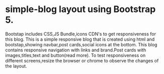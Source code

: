 # simple-blog layout using Bootstrap 5.
Bootstap includes CSS,JS Bundle,icons CDN's to get responsiveness for this blog.
This is a simple responsive blog that is created using html and bootstap,showing navbar,post cards,social icons at the bottom.
This blog contains responsive navigation with links and brand.Post cards with images,titles,text and button(read more).
To test responsiveness on different screens,resize the browser or chrome to observe the changes of the layout.
